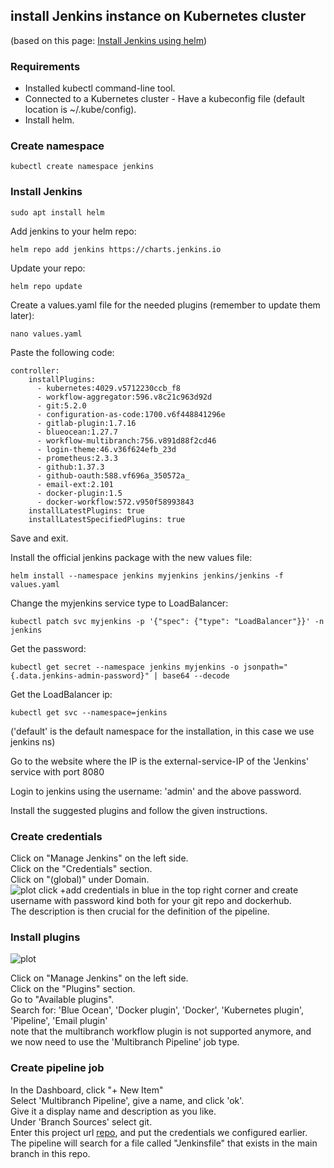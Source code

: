 ## install Jenkins instance on Kubernetes cluster
(based on this page: [Install Jenkins using helm](https://sweetcode.io/how-to-setup-jenkins-ci-cd-pipeline-on-kubernetes-cluster-with-helm/))

### Requirements
- Installed kubectl command-line tool.
- Connected to a Kubernetes cluster - Have a kubeconfig file (default location is ~/.kube/config).
- Install helm.

### Create namespace
```
kubectl create namespace jenkins
```
 
### Install Jenkins
```
sudo apt install helm
```
Add jenkins to your helm repo:
```
helm repo add jenkins https://charts.jenkins.io
```

Update your repo:
```
helm repo update
```
Create a values.yaml file for the needed plugins (remember to update them later):
```
nano values.yaml
```
Paste the following code:
```
controller:
    installPlugins:
      - kubernetes:4029.v5712230ccb_f8
      - workflow-aggregator:596.v8c21c963d92d
      - git:5.2.0
      - configuration-as-code:1700.v6f448841296e
      - gitlab-plugin:1.7.16
      - blueocean:1.27.7
      - workflow-multibranch:756.v891d88f2cd46
      - login-theme:46.v36f624efb_23d
      - prometheus:2.3.3
      - github:1.37.3
      - github-oauth:588.vf696a_350572a_
      - email-ext:2.101
      - docker-plugin:1.5
      - docker-workflow:572.v950f58993843
    installLatestPlugins: true
    installLatestSpecifiedPlugins: true
```
Save and exit.

Install the official jenkins package with the new values file:
```
helm install --namespace jenkins myjenkins jenkins/jenkins -f values.yaml
```
Change the myjenkins service type to LoadBalancer:

```
kubectl patch svc myjenkins -p '{"spec": {"type": "LoadBalancer"}}' -n jenkins
```

Get the password:
```
kubectl get secret --namespace jenkins myjenkins -o jsonpath="{.data.jenkins-admin-password}" | base64 --decode
```
Get the LoadBalancer ip:
```
kubectl get svc --namespace=jenkins 
```
('default' is the default namespace for the installation, in this case we use jenkins ns) 

Go to the website where the IP is the external-service-IP of the 'Jenkins' service with port 8080

Login to jenkins using the username: 'admin' and the above password.

Install the suggested plugins and follow the given instructions.
### Create credentials
Click on "Manage Jenkins" on the left side. \
Click on the "Credentials" section. \
Click on "(global)" under Domain. \
![plot](../images/jenkinscred.png)
click +add credentials in blue in the top right corner and create username
with password kind both for your git repo and dockerhub. \
The description is then crucial for the definition of the pipeline.

### Install plugins

![plot](../images/jenkinsplugin.png)

Click on "Manage Jenkins" on the left side. \
Click on the "Plugins" section. \
Go to "Available plugins". \
Search for: 'Blue Ocean', 'Docker plugin', 'Docker', 'Kubernetes plugin', 'Pipeline', 'Email plugin' \
note that the multibranch workflow plugin is not supported anymore, and we now need to use the 
'Multibranch Pipeline' job type.

### Create pipeline job
In the Dashboard, click "+ New Item" \
Select 'Multibranch Pipeline', give a name, and click 'ok'. \
Give it a display name and description as you like. \
Under 'Branch Sources' select git. \
Enter this project url [repo](https://github.com/Milk18/final_project), and put the credentials we configured earlier.
The pipeline will search for a file called "Jenkinsfile" that exists in the main branch in this repo.
